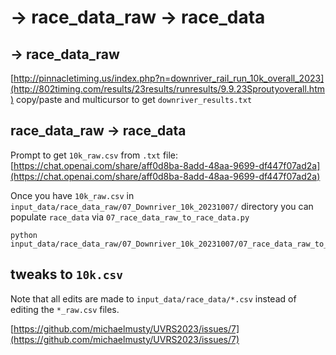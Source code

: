 # -> race_data_raw -> race_data

## -> race_data_raw

[http://pinnacletiming.us/index.php?n=downriver_rail_run_10k_overall_2023](http://802timing.com/results/23results/runresults/9.9.23Sproutyoverall.htm) copy/paste and multicursor to get `downriver_results.txt`

## race_data_raw -> race_data

Prompt to get `10k_raw.csv` from `.txt` file: [https://chat.openai.com/share/aff0d8ba-8add-48aa-9699-df447f07ad2a](https://chat.openai.com/share/aff0d8ba-8add-48aa-9699-df447f07ad2a)

Once you have `10k_raw.csv` in `input_data/race_data_raw/07_Downriver_10k_20231007/` directory
you can populate `race_data` via `07_race_data_raw_to_race_data.py`

```{shell}
python input_data/race_data_raw/07_Downriver_10k_20231007/07_race_data_raw_to_race_data.py
```

## tweaks to `10k.csv`

Note that all edits are made to `input_data/race_data/*.csv` instead of editing the `*_raw.csv` files.

[https://github.com/michaelmusty/UVRS2023/issues/7](https://github.com/michaelmusty/UVRS2023/issues/7)
